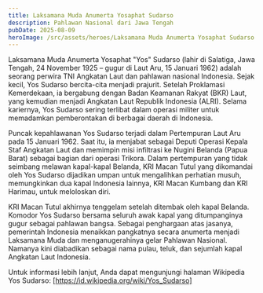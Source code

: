 ```yaml
---
title: Laksamana Muda Anumerta Yosaphat Sudarso
description: Pahlawan Nasional dari Jawa Tengah
pubDate: 2025-08-09
heroImage: /src/assets/heroes/Laksamana Muda Anumerta Yosaphat Sudarso.png
---
```

Laksamana Muda Anumerta Yosaphat "Yos" Sudarso (lahir di Salatiga, Jawa Tengah, 24 November 1925 – gugur di Laut Aru, 15 Januari 1962) adalah seorang perwira TNI Angkatan Laut dan pahlawan nasional Indonesia. Sejak kecil, Yos Sudarso bercita-cita menjadi prajurit. Setelah Proklamasi Kemerdekaan, ia bergabung dengan Badan Keamanan Rakyat (BKR) Laut, yang kemudian menjadi Angkatan Laut Republik Indonesia (ALRI). Selama kariernya, Yos Sudarso sering terlibat dalam operasi militer untuk memadamkan pemberontakan di berbagai daerah di Indonesia.

Puncak kepahlawanan Yos Sudarso terjadi dalam Pertempuran Laut Aru pada 15 Januari 1962. Saat itu, ia menjabat sebagai Deputi Operasi Kepala Staf Angkatan Laut dan memimpin misi infiltrasi ke Nugini Belanda (Papua Barat) sebagai bagian dari operasi Trikora. Dalam pertempuran yang tidak seimbang melawan kapal-kapal Belanda, KRI Macan Tutul yang dikomandai oleh Yos Sudarso dijadikan umpan untuk mengalihkan perhatian musuh, memungkinkan dua kapal Indonesia lainnya, KRI Macan Kumbang dan KRI Harimau, untuk meloloskan diri.

KRI Macan Tutul akhirnya tenggelam setelah ditembak oleh kapal Belanda. Komodor Yos Sudarso bersama seluruh awak kapal yang ditumpanginya gugur sebagai pahlawan bangsa. Sebagai penghargaan atas jasanya, pemerintah Indonesia menaikkan pangkatnya secara anumerta menjadi Laksamana Muda dan menganugerahinya gelar Pahlawan Nasional. Namanya kini diabadikan sebagai nama pulau, teluk, dan sejumlah kapal Angkatan Laut Indonesia.

Untuk informasi lebih lanjut, Anda dapat mengunjungi halaman Wikipedia Yos Sudarso: [https://id.wikipedia.org/wiki/Yos_Sudarso]
